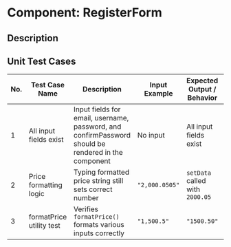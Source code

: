 # Component: RegisterForm
## Description
## Unit Test Cases

| No. | Test Case Name              | Description                                                | Input Example         | Expected Output / Behavior              | Test Type       |
|-----|-----------------------------|------------------------------------------------------------|-----------------------|------------------------------------------|-----------------|
| 1   | All input fields exist | Input fields for email, username, password, and confirmPassword should be rendered in the component |  No input  | All input fields exist | Render Test |
| 2   | Price formatting logic      | Typing formatted price string still sets correct number    | `"2,000.0505"`        | `setData` called with `2000.05`          | Formatting Test   |
| 3   | formatPrice utility test    | Verifies `formatPrice()` formats various inputs correctly  | `"1,500.5"`           | `"1500.50"`                              | Unit Logic Test   |